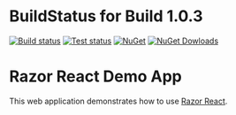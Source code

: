 # BuildStatus for Build 1.0.3

[![Build status](https://img.shields.io/appveyor/ci/TFTomSun/aspnetcore-razorreact-demoapp.svg)](https://ci.appveyor.com/project/TFTomSun/aspnetcore-razorreact-demoapp) 
[![Test status](https://img.shields.io/appveyor/tests/TFTomSun/aspnetcore-razorreact-demoapp.svg)](https://ci.appveyor.com/project/TFTomSun/aspnetcore-razorreact-demoapp/build/tests)
[![NuGet](https://img.shields.io/nuget/v/TomSun.AspNetCore.RazorReact.DemoApp.svg?style=flat-square)](https://www.nuget.org/packages/TomSun.AspNetCore.RazorReact.DemoApp/) 
[![NuGet Dowloads](https://img.shields.io/nuget/dt/TomSun.AspNetCore.RazorReact.DemoApp.svg)](https://www.nuget.org/packages/TomSun.AspNetCore.RazorReact.DemoApp/) 

# Razor React Demo App
This web application demonstrates how to use [Razor React](https://github.com/TFTomSun/AspNetCore.RazorReact "Razor React").
